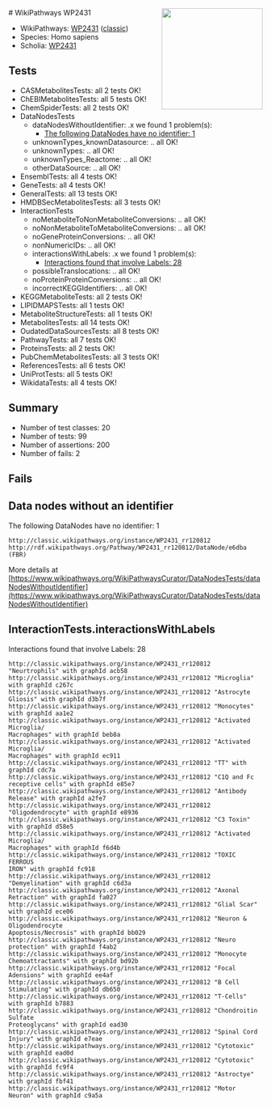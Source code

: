 <img style="float: right; width: 200px" src="https://upload.wikimedia.org/wikipedia/commons/thumb/8/83/Wplogo_with_text_500.png/640px-Wplogo_with_text_500.png" />
# WikiPathways WP2431

* WikiPathways: [WP2431](https://wikipathways.org/pathways/WP2431) ([classic](https://classic.wikipathways.org/instance/WP2431))
* Species: Homo sapiens
* Scholia: [WP2431](https://scholia.toolforge.org/wikipathways/WP2431)
## Tests
* CASMetabolitesTests: all 2 tests OK!
* ChEBIMetabolitesTests: all 5 tests OK!
* ChemSpiderTests: all 2 tests OK!
* DataNodesTests
    * dataNodesWithoutIdentifier: .x we found 1 problem(s):
        * [The following DataNodes have no identifier: 1](#d2d32fa0)
    * unknownTypes_knownDatasource: .. all OK!
    * unknownTypes: .. all OK!
    * unknownTypes_Reactome: .. all OK!
    * otherDataSource: .. all OK!
* EnsemblTests: all 4 tests OK!
* GeneTests: all 4 tests OK!
* GeneralTests: all 13 tests OK!
* HMDBSecMetabolitesTests: all 3 tests OK!
* InteractionTests
    * noMetaboliteToNonMetaboliteConversions: .. all OK!
    * noNonMetaboliteToMetaboliteConversions: .. all OK!
    * noGeneProteinConversions: .. all OK!
    * nonNumericIDs: .. all OK!
    * interactionsWithLabels: .x we found 1 problem(s):
        * [Interactions found that involve Labels: 28](#fe97a8df)
    * possibleTranslocations: .. all OK!
    * noProteinProteinConversions: .. all OK!
    * incorrectKEGGIdentifiers: .. all OK!
* KEGGMetaboliteTests: all 2 tests OK!
* LIPIDMAPSTests: all 1 tests OK!
* MetaboliteStructureTests: all 1 tests OK!
* MetabolitesTests: all 14 tests OK!
* OudatedDataSourcesTests: all 8 tests OK!
* PathwayTests: all 7 tests OK!
* ProteinsTests: all 2 tests OK!
* PubChemMetabolitesTests: all 3 tests OK!
* ReferencesTests: all 6 tests OK!
* UniProtTests: all 5 tests OK!
* WikidataTests: all 4 tests OK!


## Summary

* Number of test classes: 20
* Number of tests: 99
* Number of assertions: 200
* Number of fails: 2

## Fails

<a name="d2d32fa0" />

## Data nodes without an identifier

The following DataNodes have no identifier: 1
```
http://classic.wikipathways.org/instance/WP2431_rr120812 http://rdf.wikipathways.org/Pathway/WP2431_rr120812/DataNode/e6dba (FBR)
```

More details at [https://www.wikipathways.org/WikiPathwaysCurator/DataNodesTests/dataNodesWithoutIdentifier](https://www.wikipathways.org/WikiPathwaysCurator/DataNodesTests/dataNodesWithoutIdentifier)

<a name="fe97a8df" />

## InteractionTests.interactionsWithLabels

Interactions found that involve Labels: 28
```
http://classic.wikipathways.org/instance/WP2431_rr120812 "Neurtrophils" with graphId acb58
http://classic.wikipathways.org/instance/WP2431_rr120812 "Microglia" with graphId c267c
http://classic.wikipathways.org/instance/WP2431_rr120812 "Astrocyte Gliosis" with graphId d3b7f
http://classic.wikipathways.org/instance/WP2431_rr120812 "Monocytes" with graphId aa1e2
http://classic.wikipathways.org/instance/WP2431_rr120812 "Activated Microglia/
Macrophages" with graphId beb8a
http://classic.wikipathways.org/instance/WP2431_rr120812 "Activated Microglia/
Macrophages" with graphId ec911
http://classic.wikipathways.org/instance/WP2431_rr120812 "TT" with graphId cdc7a
http://classic.wikipathways.org/instance/WP2431_rr120812 "C1Q and Fc receptive cells" with graphId e85e7
http://classic.wikipathways.org/instance/WP2431_rr120812 "Antibody Release" with graphId a2fe7
http://classic.wikipathways.org/instance/WP2431_rr120812 "Oligodendrocyte" with graphId e8936
http://classic.wikipathways.org/instance/WP2431_rr120812 "C3 Toxin" with graphId d58e5
http://classic.wikipathways.org/instance/WP2431_rr120812 "Activated Microglia/
Macrophages" with graphId f6d4b
http://classic.wikipathways.org/instance/WP2431_rr120812 "TOXIC FERROUS
IRON" with graphId fc918
http://classic.wikipathways.org/instance/WP2431_rr120812 "Demyelination" with graphId c6d3a
http://classic.wikipathways.org/instance/WP2431_rr120812 "Axonal Retraction" with graphId fa027
http://classic.wikipathways.org/instance/WP2431_rr120812 "Glial Scar" with graphId ece06
http://classic.wikipathways.org/instance/WP2431_rr120812 "Neuron & 
Oligodendrocyte
Apoptosis/Necrosis" with graphId bb029
http://classic.wikipathways.org/instance/WP2431_rr120812 "Neuro protection" with graphId f4ab2
http://classic.wikipathways.org/instance/WP2431_rr120812 "Monocyte Chemoattractants" with graphId bd92b
http://classic.wikipathways.org/instance/WP2431_rr120812 "Focal Adensions" with graphId ee4af
http://classic.wikipathways.org/instance/WP2431_rr120812 "B Cell Stimulating" with graphId db650
http://classic.wikipathways.org/instance/WP2431_rr120812 "T-Cells" with graphId b7883
http://classic.wikipathways.org/instance/WP2431_rr120812 "Chondroitin Sulfate 
Proteoglycans" with graphId ead30
http://classic.wikipathways.org/instance/WP2431_rr120812 "Spinal Cord 
Injury" with graphId e7eae
http://classic.wikipathways.org/instance/WP2431_rr120812 "Cytotoxic" with graphId ead0d
http://classic.wikipathways.org/instance/WP2431_rr120812 "Cytotoxic" with graphId fc9f4
http://classic.wikipathways.org/instance/WP2431_rr120812 "Astroctye" with graphId fbf41
http://classic.wikipathways.org/instance/WP2431_rr120812 "Motor Neuron" with graphId c9a5a
```

